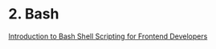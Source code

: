 # 2. Bash
[Introduction to Bash Shell Scripting for Frontend Developers](https://www.danywalls.com/introduction-to-bash-shell-scripting-for-frontend-developers)
